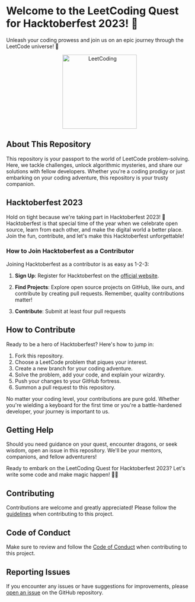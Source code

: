 # Welcome to the LeetCoding Quest for Hacktoberfest 2023! 🚀

Unleash your coding prowess and join us on an epic journey through the LeetCode universe! 🌌

<p align="center">
  <img src="https://hacktoberfest.com/_next/static/media/logo-hacktoberfest--logomark.b91c17d2.svg" alt="LeetCoding" width="200">
  
</p>

## About This Repository

This repository is your passport to the world of LeetCode problem-solving. Here, we tackle challenges, unlock algorithmic mysteries, and share our solutions with fellow developers. Whether you're a coding prodigy or just embarking on your coding adventure, this repository is your trusty companion.

## Hacktoberfest 2023

Hold on tight because we're taking part in Hacktoberfest 2023! 🎉 Hacktoberfest is that special time of the year when we celebrate open source, learn from each other, and make the digital world a better place. Join the fun, contribute, and let's make this Hacktoberfest unforgettable!

### How to Join Hacktoberfest as a Contributor

Joining Hacktoberfest as a contributor is as easy as 1-2-3:

1. **Sign Up**: Register for Hacktoberfest on the [official website](https://hacktoberfest.digitalocean.com/).

2. **Find Projects**: Explore open source projects on GitHub, like ours, and contribute by creating pull requests. Remember, quality contributions matter!

3. **Contribute**: Submit at least four pull requests

## How to Contribute

Ready to be a hero of Hacktoberfest? Here's how to jump in:

1. Fork this repository.
2. Choose a LeetCode problem that piques your interest.
3. Create a new branch for your coding adventure.
4. Solve the problem, add your code, and explain your wizardry.
5. Push your changes to your GitHub fortress.
6. Summon a pull request to this repository.

No matter your coding level, your contributions are pure gold. Whether you're wielding a keyboard for the first time or you're a battle-hardened developer, your journey is important to us.

## Getting Help

Should you need guidance on your quest, encounter dragons, or seek wisdom, open an issue in this repository. We'll be your mentors, companions, and fellow adventurers!

Ready to embark on the LeetCoding Quest for Hacktoberfest 2023? Let's write some code and make magic happen! 🔮✨

## Contributing

Contributions are welcome and greatly appreciated! Please follow the [guidelines](CONTRIBUTING.md) when contributing to this project.

## Code of Conduct

Make sure to review and follow the [Code of Conduct](CODE_OF_CONDUCT.md) when contributing to this project.

## Reporting Issues

If you encounter any issues or have suggestions for improvements, please [open an issue](https://github.com/ayusshrathore/leetcode/issues) on the GitHub repository.
